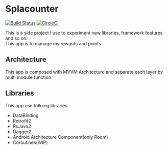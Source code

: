 # Splacounter

[![Build Status](https://app.bitrise.io/app/4747c31985fda043/status.svg?token=qTpjak6u8u3acG3sKJlyZw&branch=master)](https://app.bitrise.io/app/4747c31985fda043)
[![CircleCI](https://circleci.com/gh/kseito/Splacounter.svg?style=svg)](https://circleci.com/gh/kseito/Splacounter)

This is a side project I use to experiment new libraries, framework features and so on.  
This app is to manage my rewards and points.

## Architecture
This app is composed with MVVM Architecture and separate each layer by multi module function.

## Libraries
This app use folloing libraries.
- DataBinding
- Retrofit2
- RxJava2
- Dagger2
- Android Architecture Component(only Room)
- Coroutines(WIP)
